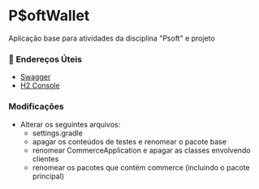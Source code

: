 # P$oftWallet

Aplicação base para atividades da disciplina "Psoft" e projeto

### 🔗 Endereços Úteis

- [Swagger](http://localhost:8080/swagger-ui/index.html)
- [H2 Console](http://localhost:8080/h2-console)

### Modificações
- Alterar os seguintes arquivos:
  - settings.gradle
  - apagar os conteúdos de testes e renomear o pacote base
  - renomear CommerceApplication e apagar as classes envolvendo clientes
  - renomear os pacotes que contém commerce (incluindo o pacote principal)
